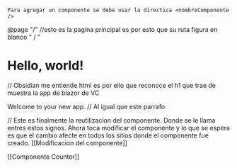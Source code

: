 	Para agregar un componente se debe usar la directica <nombreComponente />
@page "/"             //esto es la pagina principal  es por esto que su ruta figura en blanco   " /  "

<h1>Hello, world!</h1>   // Obsidian me entiende html es por ello que reconoce el h1 que trae de muestra la app de blazor de VC

Welcome to your new app. // Al igual que este parrafo

<SurveyPrompt Title="How is Blazor working for you?" />

<Counter />    //  Este es finalmente la reutilizacion del componente. Donde se le llama entres estos signos.
Ahora toca modificar el componente y lo que se espera es que el cambio afecte en todos los sitios donde el componente fue creado. [[Modificacion del componente]]

[[Componente Counter]]


	